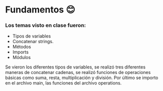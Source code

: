 # Fundamentos 😊
### Los temas visto en clase fueron:

* Tipos de variables
* Concatenar strings.
* Métodos 
* Imports
* Módulos

Se vieron los diferentes tipos de variables, se realizó tres diferentes maneras de concatenar cadenas, se realizó funciones de operaciones básicas como suma, resta, multiplicación y división. Por último se importo en el archivo main, las funciones del archivo operations. 
